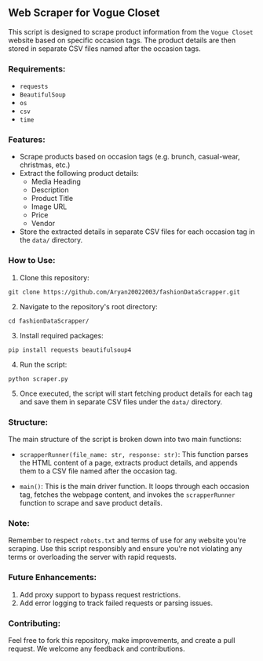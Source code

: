 ## Web Scraper for Vogue Closet

This script is designed to scrape product information from the `Vogue Closet` website based on specific occasion tags. The product details are then stored in separate CSV files named after the occasion tags.

### Requirements:
- `requests`
- `BeautifulSoup`
- `os`
- `csv`
- `time`

### Features:
- Scrape products based on occasion tags (e.g. brunch, casual-wear, christmas, etc.)
- Extract the following product details:
    - Media Heading
    - Description
    - Product Title
    - Image URL
    - Price
    - Vendor
- Store the extracted details in separate CSV files for each occasion tag in the `data/` directory.

### How to Use:
1. Clone this repository:
```
git clone https://github.com/Aryan20022003/fashionDataScrapper.git
```

2. Navigate to the repository's root directory:
```
cd fashionDataScrapper/
```

3. Install required packages:
```
pip install requests beautifulsoup4
```

4. Run the script:
```
python scraper.py
```

5. Once executed, the script will start fetching product details for each tag and save them in separate CSV files under the `data/` directory.

### Structure:
The main structure of the script is broken down into two main functions:

- `scrapperRunner(file_name: str, response: str)`: This function parses the HTML content of a page, extracts product details, and appends them to a CSV file named after the occasion tag.

- `main()`: This is the main driver function. It loops through each occasion tag, fetches the webpage content, and invokes the `scrapperRunner` function to scrape and save product details.

### Note:
Remember to respect `robots.txt` and terms of use for any website you're scraping. Use this script responsibly and ensure you're not violating any terms or overloading the server with rapid requests.

### Future Enhancements:
1. Add proxy support to bypass request restrictions.
2. Add error logging to track failed requests or parsing issues.

### Contributing:
Feel free to fork this repository, make improvements, and create a pull request. We welcome any feedback and contributions.
